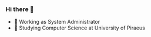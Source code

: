 ### Hi there 👋

- 🔭 Working as System Administrator
- 🌱 Studying Computer Science at University of Piraeus

